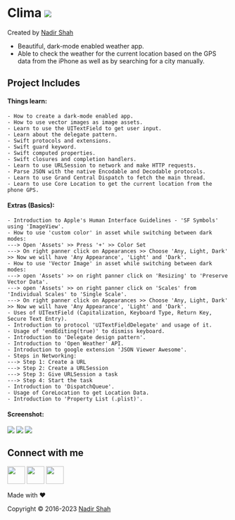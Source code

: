 # Clima [<img src="https://github.com/lonewolfnadhu/ios/blob/master/resources/ios-icon.png">](https://github.com/lonewolfnadhu/ios/tree/master/projects/Clima%20App)
Created by [Nadir Shah](https://linktr.ee/lonewolfnadhu)

- Beautiful, dark-mode enabled weather app. 
- Able to check the weather for the current location based on the GPS data from the iPhone as well as by searching for a city manually.


## Project Includes

#### Things learn:
```
- How to create a dark-mode enabled app.
- How to use vector images as image assets.
- Learn to use the UITextField to get user input.
- Learn about the delegate pattern.
- Swift protocols and extensions.
- Swift guard keyword.
- Swift computed properties.
- Swift closures and completion handlers.
- Learn to use URLSession to network and make HTTP requests.
- Parse JSON with the native Encodable and Decodable protocols.
- Learn to use Grand Central Dispatch to fetch the main thread.
- Learn to use Core Location to get the current location from the phone GPS.
```

#### Extras (Basics):
```
- Introduction to Apple's Human Interface Guidelines - 'SF Symbols' using 'ImageView'.
- How to use 'custom color' in asset while switching between dark modes:
---> Open 'Assets' >> Press '+' >> Color Set
---> On right panner click on Appearances >> Choose 'Any, Light, Dark' >> Now we will have 'Any Appearance', 'Light' and 'Dark'.
- How to use 'Vector Image' in asset while switching between dark modes:
---> open 'Assets' >> on right panner click on 'Resizing' to 'Preserve Vector Data'.
---> open 'Assets' >> on right panner click on 'Scales' from 'Individual Scales' to 'Single Scale'.
---> On right panner click on Appearances >> Choose 'Any, Light, Dark' >> Now we will have 'Any Appearance', 'Light' and 'Dark'.
- Uses of UITextField (Capitalization, Keyboard Type, Return Key, Secure Text Entry).
- Introduction to protocol 'UITextFieldDelegate' and usage of it.
- Usage of 'endEditing(true)' to dismiss keyboard.
- Introduction to 'Delegate design pattern'.
- Introduction to 'Open Weather' API.
- Introduction to google extension 'JSON Viewer Awesome'.
- Steps in Networking:
---> Step 1: Create a URL
---> Step 2: Create a URLSession
---> Step 3: Give URLSession a task
---> Step 4: Start the task
- Introduction to 'DispatchQueue'.
- Usage of CoreLocation to get Location Data.
- Introduction to 'Property List (.plist)'.
```

#### Screenshot:
[<img src="https://github.com/lonewolfnadhu/ios/blob/master/projects/Clima%20App/Resources/01.png">](https://github.com/lonewolfnadhu/ios/tree/master/projects/Clima%20App)
[<img src="https://github.com/lonewolfnadhu/ios/blob/master/projects/Clima%20App/Resources/02.png">](https://github.com/lonewolfnadhu/ios/tree/master/projects/Clima%20App)
[<img src="https://github.com/lonewolfnadhu/ios/blob/master/projects/Clima%20App/Resources/03.png">](https://github.com/lonewolfnadhu/ios/tree/master/projects/Clima%20App)


<!-- Connect | START -->
## Connect with me

[<img width="40px" src="https://github.com/lonewolfnadhu/ios/blob/master/resources/instagram.svg"/>](https://www.instagram.com/lonewolfnadhu/)
[<img width="40px" src="https://github.com/lonewolfnadhu/ios/blob/master/resources/linkedin.svg"/>](https://www.linkedin.com/in/lonewolfnadhu/)
[<img width="40px" src="https://github.com/lonewolfnadhu/ios/blob/master/resources/github.svg"/>](https://github.com/lonewolfnadhu)

Made with ❤️

Copyright © 2016-2023 [Nadir Shah](https://linktr.ee/lonewolfnadhu)
<!-- Connect | END -->




